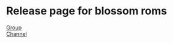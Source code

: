 # Release page for blossom roms

[Group](https://t.me/Blossom_Support) <BR>
[Channel](https://t.me/Blossom_Roms)
